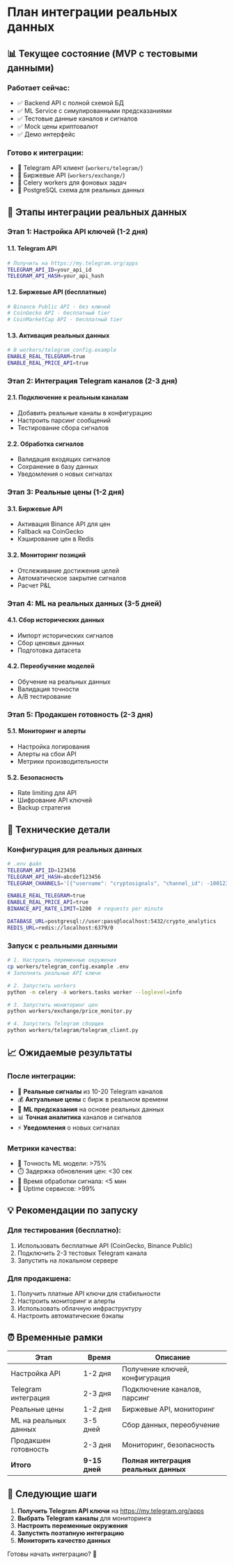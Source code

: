 # План интеграции реальных данных

## 📊 Текущее состояние (MVP с тестовыми данными)

### Работает сейчас:
- ✅ Backend API с полной схемой БД
- ✅ ML Service с симулированными предсказаниями  
- ✅ Тестовые данные каналов и сигналов
- ✅ Mock цены криптовалют
- ✅ Демо интерфейс

### Готово к интеграции:
- 🔧 Telegram API клиент (`workers/telegram/`)
- 🔧 Биржевые API (`workers/exchange/`)
- 🔧 Celery workers для фоновых задач
- 🔧 PostgreSQL схема для реальных данных

## 🎯 Этапы интеграции реальных данных

### Этап 1: Настройка API ключей (1-2 дня)

#### 1.1. Telegram API
```bash
# Получить на https://my.telegram.org/apps
TELEGRAM_API_ID=your_api_id
TELEGRAM_API_HASH=your_api_hash
```

#### 1.2. Биржевые API (бесплатные)
```bash
# Binance Public API - без ключей
# CoinGecko API - бесплатный tier
# CoinMarketCap API - бесплатный tier
```

#### 1.3. Активация реальных данных
```bash
# В workers/telegram_config.example
ENABLE_REAL_TELEGRAM=true
ENABLE_REAL_PRICE_API=true
```

### Этап 2: Интеграция Telegram каналов (2-3 дня)

#### 2.1. Подключение к реальным каналам
- Добавить реальные каналы в конфигурацию
- Настроить парсинг сообщений
- Тестирование сбора сигналов

#### 2.2. Обработка сигналов
- Валидация входящих сигналов
- Сохранение в базу данных
- Уведомления о новых сигналах

### Этап 3: Реальные цены (1-2 дня)

#### 3.1. Биржевые API
- Активация Binance API для цен
- Fallback на CoinGecko
- Кэширование цен в Redis

#### 3.2. Мониторинг позиций
- Отслеживание достижения целей
- Автоматическое закрытие сигналов
- Расчет P&L

### Этап 4: ML на реальных данных (3-5 дней)

#### 4.1. Сбор исторических данных
- Импорт исторических сигналов
- Сбор ценовых данных
- Подготовка датасета

#### 4.2. Переобучение моделей
- Обучение на реальных данных
- Валидация точности
- A/B тестирование

### Этап 5: Продакшен готовность (2-3 дня)

#### 5.1. Мониторинг и алерты
- Настройка логирования
- Алерты на сбои API
- Метрики производительности

#### 5.2. Безопасность
- Rate limiting для API
- Шифрование API ключей
- Backup стратегия

## 🔧 Технические детали

### Конфигурация для реальных данных

```bash
# .env файл
TELEGRAM_API_ID=123456
TELEGRAM_API_HASH=abcdef123456
TELEGRAM_CHANNELS='[{"username": "cryptosignals", "channel_id": -1001234567890}]'

ENABLE_REAL_TELEGRAM=true
ENABLE_REAL_PRICE_API=true
BINANCE_API_RATE_LIMIT=1200  # requests per minute

DATABASE_URL=postgresql://user:pass@localhost:5432/crypto_analytics
REDIS_URL=redis://localhost:6379/0
```

### Запуск с реальными данными

```bash
# 1. Настроить переменные окружения
cp workers/telegram_config.example .env
# Заполнить реальные API ключи

# 2. Запустить workers
python -m celery -A workers.tasks worker --loglevel=info

# 3. Запустить мониторинг цен
python workers/exchange/price_monitor.py

# 4. Запустить Telegram сборщик
python workers/telegram/telegram_client.py
```

## 📈 Ожидаемые результаты

### После интеграции:
- 📡 **Реальные сигналы** из 10-20 Telegram каналов
- 💰 **Актуальные цены** с бирж в реальном времени
- 🤖 **ML предсказания** на основе реальных данных
- 📊 **Точная аналитика** каналов и сигналов
- ⚡ **Уведомления** о новых сигналах

### Метрики качества:
- 🎯 Точность ML модели: >75%
- ⏱️ Задержка обновления цен: <30 сек
- 📱 Время обработки сигнала: <5 мин
- 🔄 Uptime сервисов: >99%

## 💡 Рекомендации по запуску

### Для тестирования (бесплатно):
1. Использовать бесплатные API (CoinGecko, Binance Public)
2. Подключить 2-3 тестовых Telegram канала
3. Запустить на локальном сервере

### Для продакшена:
1. Получить платные API ключи для стабильности
2. Настроить мониторинг и алерты
3. Использовать облачную инфраструктуру
4. Настроить автоматические бэкапы

## ⏰ Временные рамки

| Этап | Время | Описание |
|------|-------|----------|
| Настройка API | 1-2 дня | Получение ключей, конфигурация |
| Telegram интеграция | 2-3 дня | Подключение каналов, парсинг |
| Реальные цены | 1-2 дня | Биржевые API, мониторинг |
| ML на реальных данных | 3-5 дней | Сбор данных, переобучение |
| Продакшен готовность | 2-3 дня | Мониторинг, безопасность |
| **Итого** | **9-15 дней** | **Полная интеграция реальных данных** |

## 🚀 Следующие шаги

1. **Получить Telegram API ключи** на https://my.telegram.org/apps
2. **Выбрать Telegram каналы** для мониторинга
3. **Настроить переменные окружения** 
4. **Запустить поэтапную интеграцию**
5. **Мониторить качество данных**

Готовы начать интеграцию? 🎯 